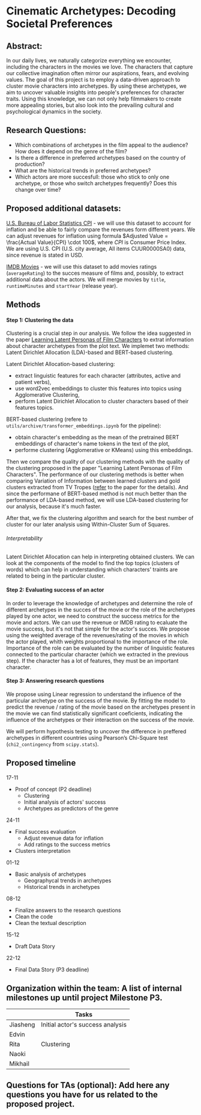 # Cinematic Archetypes: Decoding Societal Preferences
## Abstract: 

In our daily lives, we naturally categorize everything we encounter, including the characters in the movies we love. The characters that capture our collective imagination often mirror our aspirations, fears, and evolving values. The goal of this project is to employ a data-driven approach to cluster movie characters into archetypes. By using these archetypes, we aim to uncover valuable insights into people's preferences for character traits. Using this knowledge, we can not only help filmmakers to create more appealing stories, but also look into the prevailing cultural and psychological dynamics in the society.

## Research Questions: 
- Which combinations of archetypes in the film appeal to the audience? How does it depend on the genre of the film?
- Is there a difference in preferred archetypes based on the country of production?
- What are the historical trends in preferred archetypes?
- Which actors are more succesfull: those who stick to only one archetype, or those who switch archetypes frequently? Does this change over time?

## Proposed additional datasets: 
[U.S. Bureau of Labor Statistics CPI](https://www.bls.gov/cpi/data.htm) - we will use this dataset to account for inflation and be able to fairly compare the revenues form different years. We can adjust revenues for inflation using formula $Adjusted Value = \frac{Actual Value}{CPI} \cdot 100$, where $CPI$ is Consumer Price Index. We are using U.S. CPI (U.S. city average, All items CUUR0000SA0) data, since revenue is stated in USD.

[IMDB Movies](https://developer.imdb.com/non-commercial-datasets/) - we will use this dataset to add movies ratings (`averageRating`) to the succes measure of films and, possibly, to extract additional data about the actors. We will merge movies by `title`, `runtimeMinutes` and `startYear` (release year).

## Methods
#### Step 1: Clustering the data
 Clustering is a crucial step in our analysis. We follow the idea suggested in the paper [Learning Latent Personas of Film Characters](https://developer.imdb.com/non-commercial-datasets/) to extrat information about character archetypes from the plot text. We implemet two methods: Latent Dirichlet Allocation (LDA)-based and BERT-based clustering.

Latent Dirichlet Allocation-based clustering:
- extract linguistic features for each character (attributes, active and patient verbs),
- use word2vec embeddings to cluster this features into topics using Agglomerative Clustering,
- perform Latent Dirichlet Allocation to cluster characters based of their features topics.
  
BERT-based clustering (refere to `utils/archive/transformer_embeddings.ipynb` for the pipeline):
- obtain character's embedding as the mean of the pretrained BERT embeddings of character's name tokens in the text of the plot,
- performe clustering (Agglomerative or KMeans) using this embeddings.

Then we compare the quality of our clustering methods with the quality of the clustering proposed in the paper "Learning Latent Personas of Film Characters". The performance of our clustering methods is better when comparing Variation of Information between learned clusters and gold clusters extracted from TV Tropes ([refer](http://www.cs.cmu.edu/~dbamman/pubs/pdf/bamman+oconnor+smith.acl13.pdf) to the paper for the details). And since the performane of BERT-based method is not much better than the performance of LDA-based method, we will use LDA-based clustering for our analysis, because it's much faster.

After that, we fix the clustering algorithm and search for the best number of cluster for our later analysis using Within-Cluster Sum of Squares.
###### Interpretability
Latent Dirichlet Allocation can help in interpreting obtained clusters. We can look at the components of the model to find the top topics (clusters of words) which can help in understanding which characters' traints are related to being in the particular cluster.

#### Step 2: Evaluating success of an actor
In order to leverage the knowledge of archetypes and determine the role of different archetypes in the succes of the movie or the role of the archetypes played by one actor, we need to construct the success metrics for the movie and actors. We can use the revenue or IMDB rating to ecaluate the movie success, but it's not that simple for the actor's succes. We propose using the weighted average of the revenues/rating of the movies in which the actor played, whith weights proportional to the importance of the role. Importance of the role can be evaluated by the number of linguistic features connected to the particular character (which we extracted in the previous step). If the character has a lot of features, they must be an important character.

#### Step 3: Answering research questions
We propose using Linear regression to understand the influence of the particular archetype on the success of the movie. By fitting the model to predict the revenue / rating of the movie based on the archetypes present in the movie we can find statistically significant coeficients, indicating the influence of the archetypes or their interaction on the success of the movie.

We will perform hypothesis testing to uncover the difference in preffered archetypes in different countries using Pearson’s Chi-Square test (`chi2_contingency` from `scipy.stats`).

## Proposed timeline
17-11 
- Proof of concept (P2 deadline)
  * Clustering
  * Initial analysis of actors' success
  * Archetypes as predictors of the genre

24-11 
- Final success evaluation
  * Adjust revenue data for inflation
  * Add ratings to the success metrics
 - Clusters interpretation

01-12
- Basic analysis of archetypes
  * Geographycal trends in archetypes
  * Historical trends in archetypes

08-12 
- Finalize answers to the research questions
- Clean the code
- Clean the textual description

15-12 
- Draft Data Story

22-12 
- Final Data Story (P3 deadline)

## Organization within the team: A list of internal milestones up until project Milestone P3.
|        |                           Tasks|
|--------|--------------------------------|
|Jiasheng|Initial actor's success analysis|
|   Edvin|                                |
|    Rita|                      Clustering|
|   Naoki|                                |
| Mikhail|                                |

## Questions for TAs (optional): Add here any questions you have for us related to the proposed project.

